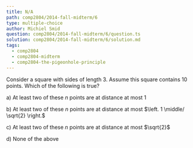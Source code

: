 ```yaml
---
title: N/A
path: comp2804/2014-fall-midterm/6
type: multiple-choice
author: Michiel Smid
question: comp2804/2014-fall-midterm/6/question.ts
solution: comp2804/2014-fall-midterm/6/solution.md
tags:
  - comp2804
  - comp2804-midterm
  - comp2804-the-pigeonhole-principle
---
```


Consider a square with sides of length 3. Assume this square contains 10 points. Which of the following is true?

a) At least two of these $n$ points are at distance at most $1$

b) At least two of these $n$ points are at distance at most $\left. 1 \middle/ \sqrt{2} \right.$

c) At least two of these $n$ points are at distance at most $\sqrt{2}$

d) None of the above
